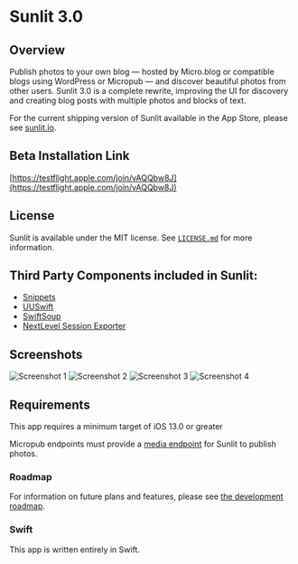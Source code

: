 <img src = "https://github.com/microdotblog/sunlit/blob/master/Screenshots/SunlitStripe.png?raw=true" alt = "">

# Sunlit 3.0

## Overview
Publish photos to your own blog — hosted by Micro.blog or compatible blogs using WordPress or Micropub — and discover beautiful photos from other users. Sunlit 3.0 is a complete rewrite, improving the UI for discovery and creating blog posts with multiple photos and blocks of text.

For the current shipping version of Sunlit available in the App Store, please see [sunlit.io](https://sunlit.io/).

## Beta Installation Link
[https://testflight.apple.com/join/vAQQbw8J](https://testflight.apple.com/join/vAQQbw8J)

## License
Sunlit is available under the MIT license. See [`LICENSE.md`](https://github.com/microdotblog/sunlit/blob/develop/LICENSE.md) for more information.

## Third Party Components included in Sunlit:
* [Snippets](https://github.com/microdotblog/snippets)
* [UUSwift](https://github.com/SilverPineSoftware/UUSwift)
* [SwiftSoup](https://github.com/scinfu/SwiftSoup)
* [NextLevel Session Exporter](https://github.com/NextLevel/NextLevelSessionExporter)

## Screenshots
![Screenshot 1](https://github.com/microdotblog/sunlit/blob/master/Screenshots/Screenshot01.jpeg?raw=true)
![Screenshot 2](https://github.com/microdotblog/sunlit/blob/master/Screenshots/Screenshot02.jpeg?raw=true)
![Screenshot 3](https://github.com/microdotblog/sunlit/blob/master/Screenshots/Screenshot03.jpeg?raw=true)
![Screenshot 4](https://github.com/microdotblog/sunlit/blob/master/Screenshots/Screenshot04.jpeg?raw=true)

## Requirements
This app requires a minimum target of iOS 13.0 or greater

Micropub endpoints must provide a [media endpoint](https://micropub.spec.indieweb.org/#media-endpoint) for Sunlit to publish photos. 


### Roadmap
For information on future plans and features, please see [the development roadmap](https://github.com/microdotblog/sunlit/blob/master/ROADMAP.md).

### Swift
This app is written entirely in Swift.
